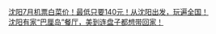  
[沈阳7月机票白菜价！最低只要140元！从沈阳出发，玩遍全国！](http://www.dianyue.me/archives/188/r5pqyxtbn0uni3jc/)  
[沈阳有家“巴厘岛”餐厅，美到连盘子都想带回家！](http://www.dianyue.me/archives/800/p6onlpi7xjnj7p1m/)
